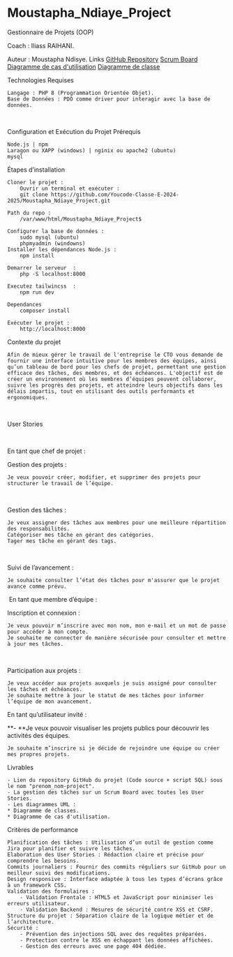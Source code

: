 # Moustapha_Ndiaye_Project

Gestionnaire de Projets (OOP)

Coach : Iliass RAIHANI.

Auteur : Moustapha Ndisye.
Links
    [GitHub Repository](https://github.com/Youcode-Classe-E-2024-2025/Moustapha_Ndiaye_Project.git)
    [ Scrum Board ](https://trello.com/b/dhgLFMRu/gestionnaire-de-projets-oop)
    [Diagramme de cas d'utilisation](https://lucid.app/lucidchart/b8a22d65-5667-4257-ad89-c5659d6d122b/edit?viewport_loc=-351%2C-127%2C1707%2C968%2C0_0&invitationId=inv_1d219001-1e0a-4271-85d1-a005fe1f5d30)
    [Diagramme de classe](https://lucid.app/lucidchart/b8a22d65-5667-4257-ad89-c5659d6d122b/edit?viewport_loc=-351%2C-127%2C1707%2C968%2C0_0&invitationId=inv_1d219001-1e0a-4271-85d1-a005fe1f5d30)
​

Technologies Requises

    Langage : PHP 8 (Programmation Orientée Objet).
    Base de Données : PDO comme driver pour interagir avec la base de données.

​

Configuration et Exécution du Projet
Prérequis

    Node.js | npm 
    Laragon ou XAPP (windows) | nginix ou apache2 (ubuntu) 
    mysql

Étapes d’installation

    Cloner le projet :
        Ouvrir un terminal et exécuter :
        git clone https://github.com/Youcode-Classe-E-2024-2025/Moustapha_Ndiaye_Project.git

    Path du repo :
        /var/www/html/Moustapha_Ndiaye_Project$

    Configurer la base de données :
        sudo mysql (ubuntu)
        phpmyadmin (windowns)
    Installer les dépendances Node.js :
        npm install

    Demarrer le serveur  :
        php -S localhost:8000
    
    Executez tailwincss  :
        npm run dev

    Dependances
        composer install

    Exécuter le projet :
        http://localhost:8000



Contexte du projet

    Afin de mieux gérer le travail de l'entreprise le CTO vous demande de fournir une interface intuitive pour les membres des équipes, ainsi qu’un tableau de bord pour les chefs de projet, permettant une gestion efficace des tâches, des membres, et des échéances. L'objectif est de créer un environnement où les membres d’équipes peuvent collaborer, suivre les progrès des projets, et atteindre leurs objectifs dans les délais impartis, tout en utilisant des outils performants et ergonomiques.

​

User Stories

​

En tant que chef de projet :

Gestion des projets :

    Je veux pouvoir créer, modifier, et supprimer des projets pour structurer le travail de l’équipe.

​

Gestion des tâches :

    Je veux assigner des tâches aux membres pour une meilleure répartition des responsabilités.
    Catégoriser mes tâche en gérant des catégories.
    Tager mes tâche en gérant des tags.

​

Suivi de l’avancement :

    Je souhaite consulter l’état des tâches pour m'assurer que le projet avance comme prévu.

​
En tant que membre d’équipe :

Inscription et connexion :

    Je veux pouvoir m’inscrire avec mon nom, mon e-mail et un mot de passe pour accéder à mon compte.
    Je souhaite me connecter de manière sécurisée pour consulter et mettre à jour mes tâches.

​

Participation aux projets :

    Je veux accéder aux projets auxquels je suis assigné pour consulter les tâches et échéances.
    Je souhaite mettre à jour le statut de mes tâches pour informer l’équipe de mon avancement.


En tant qu’utilisateur invité :

**- **Je veux pouvoir visualiser les projets publics pour découvrir les activités des équipes.

    Je souhaite m’inscrire si je décide de rejoindre une équipe ou créer mes propres projets.


Livrables

    - Lien du repository GitHub du projet (Code source + script SQL) sous le nom "prenom_nom-project".
    - La gestion des tâches sur un Scrum Board avec toutes les User Stories.
    - Les diagrammes UML :
    * Diagramme de classes.
    * Diagramme de cas d'utilisation.


Critères de performance

    Planification des tâches : Utilisation d’un outil de gestion comme Jira pour planifier et suivre les tâches.
    Elaboration des User Stories : Rédaction claire et précise pour comprendre les besoins.
    Commits journaliers : Fournir des commits réguliers sur GitHub pour un meilleur suivi des modifications.
    Design responsive : Interface adaptée à tous les types d’écrans grâce à un framework CSS.
    Validation des formulaires :
        - Validation Frontale : HTML5 et JavaScript pour minimiser les erreurs utilisateur.
        - Validation Backend : Mesures de sécurité contre XSS et CSRF.
    Structure du projet : Séparation claire de la logique métier et de l’architecture.
    Sécurité :
        - Prévention des injections SQL avec des requêtes préparées.
        - Protection contre le XSS en échappant les données affichées.
        - Gestion des erreurs avec une page 404 dédiée.